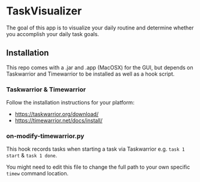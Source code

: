 # TaskVisualizer
The goal of this app is to visualize your daily routine and determine whether you accomplish your daily task goals.

## Installation
This repo comes with a .jar and .app (MacOSX) for the GUI, but depends on Taskwarrior and Timewarrior to be installed as well as a hook script.

### Taskwarrior & Timewarrior
Follow the installation instructions for your platform:
* https://taskwarrior.org/download/
* https://timewarrior.net/docs/install/

### on-modify-timewarrior.py
This hook records tasks when starting a task via Taskwarrior e.g. `task 1 start` & `task 1 done`.

You might need to edit this file to change the full path to your own specific `timew` command location.
